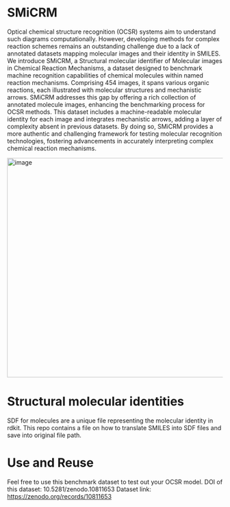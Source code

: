 
# SMiCRM
Optical chemical structure recognition (OCSR) systems aim to understand such diagrams computationally. However, developing methods for complex reaction schemes remains an outstanding challenge due to a lack of annotated datasets mapping molecular images and their identity in SMILES. We introduce SMiCRM, a Structural molecular identifier of Molecular images in Chemical Reaction Mechanisms, a dataset designed to benchmark machine recognition capabilities of chemical molecules within named reaction mechanisms. Comprising 454 images, it spans various organic reactions, each illustrated with molecular structures and mechanistic arrows. SMiCRM addresses this gap by offering a rich collection of annotated molecule images, enhancing the benchmarking process for OCSR methods. This dataset includes a machine-readable molecular identity for each image and integrates mechanistic arrows, adding a layer of complexity absent in previous datasets. By doing so, SMiCRM provides a more authentic and challenging framework for testing molecular recognition technologies, fostering advancements in accurately interpreting complex chemical reaction mechanisms.

<img width="512" alt="image" src="https://github.com/ting2025/SMiCRM/assets/147067583/fa1f9b5f-cc4e-4023-901b-dbb64e885407">

# Structural molecular identities
SDF for molecules are a unique file representing the molecular identity in rdkit. This repo contains a file on how to translate SMILES into SDF files and save into original file path.

# Use and Reuse
Feel free to use this benchmark dataset to test out your OCSR model. DOI of this dataset: 10.5281/zenodo.10811653
Dataset link: https://zenodo.org/records/10811653

